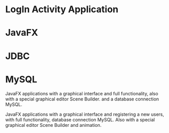 # LogIn Activity Application
# JavaFX
# JDBC
# MySQL 

JavaFX applications with a graphical interface and full functionality, 
also with a special graphical editor Scene Builder.
and a database connection MySQL.

JavaFX applications with a graphical interface and registering a new users,
with full functionality, database connection MySQL. 
Also with a special graphical editor Scene Builder and animation. 


 

